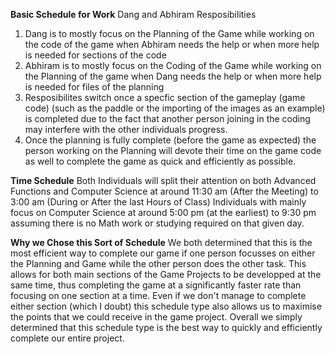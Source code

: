 **Basic Schedule for Work**
Dang and Abhiram Resposibilities
1. Dang is to mostly focus on the Planning of the Game while working on the code of the game when Abhiram needs the help or when more help is needed for sections of the code
2. Abhiram is to mostly focus on the Coding of the Game while working on the Planning of the game when Dang needs the help or when more help is needed for files of the planning
3. Resposibilites switch once a specfic section of the gameplay (game code) (such as the paddle or the importing of the images as an example) is completed due to the fact that another person joining in the coding may interfere with the other individuals progress.
4. Once the planning is fully complete (before the game as expected) the person working on the Planning will devote their time on the game code as well to complete the game as quick and efficiently as possible.

**Time Schedule**
Both Individuals will split their attention on both Advanced Functions and Computer Science at around 11:30 am (After the Meeting) to 3:00 am (During or After the last Hours of Class)
Individuals with mainly focus on Computer Science at around 5:00 pm (at the earliest) to 9:30 pm assuming there is no Math work or studying required on that given day.

**Why we Chose this Sort of Schedule**
We both determined that this is the most efficient way to complete our game if one person focusses on either the Planning and Game while the other person does the other task.
This allows for both main sections of the Game Projects to be developped at the same time, thus completing the game at a significantly faster rate than focusing on one section at a time.
Even if we don't manage to complete either section (which I doubt) this schedule type also allows us to maximise the points that we could receive in the game project.
Overall we simply determined that this schedule type is the best way to quickly and efficiently complete our entire project. 
